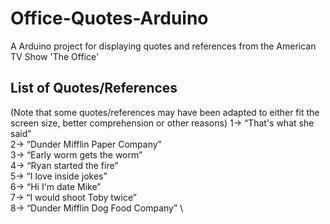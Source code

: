 # Office-Quotes-Arduino
A Arduino project for displaying quotes and references from the American TV Show 'The Office'

## List of Quotes/References
(Note that some quotes/references may have been adapted to either fit the screen size, better comprehension or other reasons)
1-> “That's what she said” \
2-> “Dunder Mifflin Paper Company” \
3-> “Early worm gets the worm” \
4-> “Ryan started the fire” \
5-> “I love inside jokes” \
6-> “Hi I'm date Mike” \
7-> “I would shoot Toby twice” \
8-> “Dunder Mifflin Dog Food Company” \
